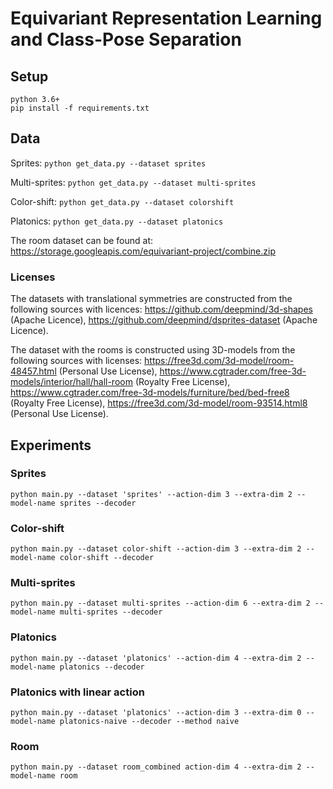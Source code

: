 # Equivariant Representation Learning and Class-Pose Separation

## Setup

```
python 3.6+
pip install -f requirements.txt
```

## Data

Sprites:
`python get_data.py --dataset sprites`

Multi-sprites:
`python get_data.py --dataset multi-sprites`

Color-shift:
`python get_data.py --dataset colorshift`

Platonics:
`python get_data.py --dataset platonics`

The room dataset can be found at:
https://storage.googleapis.com/equivariant-project/combine.zip

### Licenses
The datasets with translational symmetries are constructed from the following sources with licences:
https://github.com/deepmind/3d-shapes (Apache Licence),
https://github.com/deepmind/dsprites-dataset (Apache Licence).

The dataset with the rooms is constructed using 3D-models from the following sources with licenses:
https://free3d.com/3d-model/room-48457.html (Personal Use License),
https://www.cgtrader.com/free-3d-models/interior/hall/hall-room (Royalty Free License),
https://www.cgtrader.com/free-3d-models/furniture/bed/bed-free8 (Royalty Free License),
https://free3d.com/3d-model/room-93514.html8 (Personal Use License).




## Experiments

### Sprites
`python main.py --dataset 'sprites' --action-dim 3 --extra-dim 2 --model-name sprites --decoder`

### Color-shift
`python main.py --dataset color-shift --action-dim 3 --extra-dim 2 --model-name color-shift --decoder`

### Multi-sprites
`python main.py --dataset multi-sprites --action-dim 6 --extra-dim 2 --model-name multi-sprites --decoder`

### Platonics
`python main.py --dataset 'platonics' --action-dim 4 --extra-dim 2 --model-name platonics --decoder`

### Platonics with linear action
`python main.py --dataset 'platonics' --action-dim 3 --extra-dim 0 --model-name platonics-naive --decoder --method naive`

### Room
`python main.py --dataset room_combined action-dim 4 --extra-dim 2 --model-name room`
